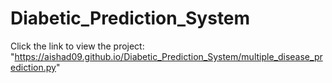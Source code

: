 # Diabetic_Prediction_System
Click the link to view the project: "https://aishad09.github.io/Diabetic_Prediction_System/multiple_disease_prediction.py"
